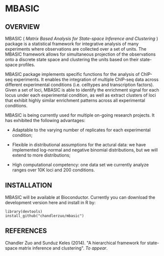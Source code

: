 MBASIC
======

OVERVIEW
--------

MBASIC ( *Matrix Based Analysis for State-space Inference and Clustering* ) package is a statistical framework for integrative analysis of many experiments where observations are collected over a set of units. The MBASIC framework allows for simultaneous projection of the observations onto a discrete state space and clustering the units based on their state-space profiles. 

MBASIC package implements specific functions for the analysis of ChIP-seq experiments. It enables the integration of multiple ChIP-seq data across different experimental conditions (i.e. celltypes and transcription factors). Given a set of loci, MBASIC is able to identify the enrichment signal for each locus under each experimental condition, as well as extract clusters of loci that exhibit highly similar enrichment patterns across all experimental conditions.

MBASIC is being currently used for multiple on-going research projects. It has exhibited the following advantages:

- Adaptable to the varying number of replicates for each experimental condition;

- Flexible in distributional assumptions for the actural data: we have implemented log-normal and negative binomial distributions, but we will extend to more distributions;

- High computational competency: one data set we currently analyze ranges over 10K loci and 200 conditions.


INSTALLATION
------------


MBASIC will be available at Bioconductor. Currently you can download the development version here and install in R by:

    library(devtools)
    install_github("chandlerzuo/mbasic")


REFERENCES
----------

Chandler Zuo and Sunduz Keles (2014). "A hierarchical framework for state-space matrix inference and clustering". *To appear*.
